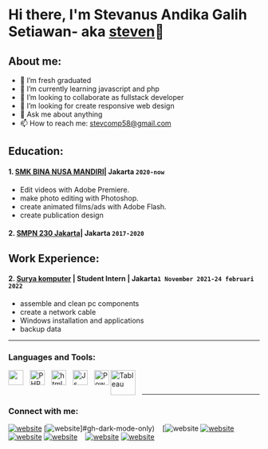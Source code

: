# Hi there, I'm Stevanus Andika Galih Setiawan- aka [steven](https://stevanusandika.github.io/Portfolio-Stevanus/#about)👋
## About me:
- 🔭 I’m fresh graduated
- 🌱 I’m currently learning javascript and     php
- 👯 I’m looking to collaborate as fullstack developer
- 🤔 I’m looking for create responsive web design
- 💬 Ask me about anything
- 📫 How to reach me: stevcomp58@gmail.com

## Education:

#### 1. [SMK BINA NUSA MANDIRI](https://smkbinanusamandiri.sch.id/)| Jakarta `2020-now`
   - Edit videos with Adobe Premiere.
   - make photo editing with Photoshop.
   - create animated films/ads with Adobe Flash.
   - create publication design
   
 #### 2. [SMPN 230 Jakarta](https://www.smpn230jkt.sch.id/)| Jakarta `2017-2020`
   

## Work Experience:

#### 2. [Surya komputer](https://maps.app.goo.gl/zyroHXGj7NhD4AYAA) | Student Intern | Jakarta`1 November 2021-24 februari 2022`
   - assemble and clean pc components
   - create a network cable
   - Windows installation and applications
   - backup data
   
---

### Languages and Tools:

[<img align="left" alt="" width="30px" src="https://www.google.com/search?q=javascript&client=ms-android-asus-tpin&prmd=ibvn&sxsrf=ALiCzsY3yVTKR7ddy9tyQ9BtmUgb1tWhYg:1668514782542&source=lnms&tbm=isch&sa=X&ved=2ahUKEwiRwKn3lbD7AhXW7HMBHfPjBqoQ_AUoAXoECAEQAQ&biw=360&bih=593&dpr=3#imgrc=OYQ59qpDUQL6MM " style="padding-right:10px;" />][webdev]
[<img align="left" alt="PHP" width="30px" src="https://upload.wikimedia.org/wikipedia/commons/thumb/2/27/PHP-logo.svg/2560px-PHP-logo.svg.png" style="padding-right:10px;" />][webdev]
[<img align="left" alt="html" width="30px" src="https://upload.wikimedia.org/wikipedia/commons/thumb/6/61/HTML5_logo_and_wordmark.svg/2048px-HTML5_logo_and_wordmark.svg.png"  style="padding-right:10px;" />][webdev]
[<img align="left" alt="Js" width="30px" src="https://encrypted-tbn0.gstatic.com/images?q=tbn:ANd9GcQUhdFgKwWT0BD32WAPhBz04H7yjV1VMu7axw&usqp=CAU" style="padding-right:10px;" />][webdev]
[<img align="left" alt="Power BI" width="30px" src="https://upload.wikimedia.org/wikipedia/commons/thumb/d/d5/CSS3_logo_and_wordmark.svg/1200px-CSS3_logo_and_wordmark.svg.png" style="padding-right:0px;" />][webdev]
[<img align="left" alt="Tableau" width="50px" src="https://encrypted-tbn0.gstatic.com/images?q=tbn:ANd9GcSPxuXsW3LpuzhJQpGHC3mnhM900uV35E-JXw&usqp=CAU" style="padding-right:10px;" />][webdev]

<br />
<br />

---
### Connect with me:

[![website](./img/youtube-light.svg)](#gh-light-mode-only)
[![website](./img/youtube-dark.svg)]#gh-dark-mode-only)
&nbsp;&nbsp;
[![website](./img/twitter-light#gh-light-mode-only)
[![website](./img/twitter-dark.svg)]()
&nbsp;&nbsp;
[![website](./img/linkedin-light.svg)](#gh-light-mode-only)
[![website](./img/linkedin-dark.svg)](#gh-dark-mode-only)
&nbsp;&nbsp;
[![website](./img/instagram-light.svg)](https://instagram.com/stevanus0602#gh-light-mode-only)
[![website](./img/instagram-dark.svg)](https://instagram.com/stevanus0602#gh-dark-mode-only)



[webdev]: https://github.com/vincentwidyan/vincentwidyan

